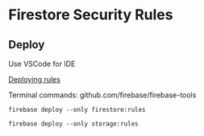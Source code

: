 # Firestore Security Rules

## Deploy
Use VSCode for IDE

[Deploying rules](https://firebase.google.com/docs/firestore/security/get-started#deploying_rules)

Terminal commands: github.com/firebase/firebase-tools

    firebase deploy --only firestore:rules

    firebase deploy --only storage:rules